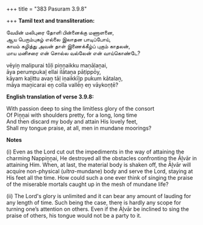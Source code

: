 +++
title = "383 Pasuram 3.9.8"

+++
**Tamil text and transliteration:**

வேயின் மலிபுரை தோளி பின்னைக்கு மணாளனை,  
ஆய பெரும்புகழ் எல்லை இலாதன பாடிப்போய்,  
காயம் கழித்து அவன் தாள் இணைக்கீழ்ப் புகும் காதலன்,  
மாய மனிசரை என் சொல்ல வல்லேன் என் வாய்கொண்டே?

vēyiṉ malipurai tōḷi piṉṉaikku maṇāḷaṉai,  
āya perumpukaḻ ellai ilātaṉa pāṭippōy,  
kāyam kaḻittu avaṉ tāḷ iṇaikkīḻp pukum kātalaṉ,  
māya maṉicarai eṉ colla vallēṉ eṉ vāykoṇṭē?

**English translation of verse 3.9.8:**

With passion deep to sing the limitless glory of the consort  
Of Piṉṉai with shoulders pretty, for a long, long time  
And then discard my body and attain His lovely feet,  
Shall my tongue praise, at all, men in mundane moorings?

**Notes**

\(i\) Even as the Lord cut out the impediments in the way of attaining the charming Nappiṉṉai, He destroyed all the obstacles confronting the Āḻvār in attaining Him. When, at last, the material body is shaken off, the Āḻvār will acquire non-physical (*ultra*-mundane) body and serve the Lord, staying at His feet all the time. How could such a one ever think of singing the praise of the miserable mortals caught up in the mesh of mundane life?

\(ii\) The Lord's glory is unlimited and it can bear any amount of lauding for any length of time. Such being the case, there is hardly any scope for turning one’s attention on others. Even if the Āḻvār be inclined to sing the praise of others, his tongue would not be a party to it.


